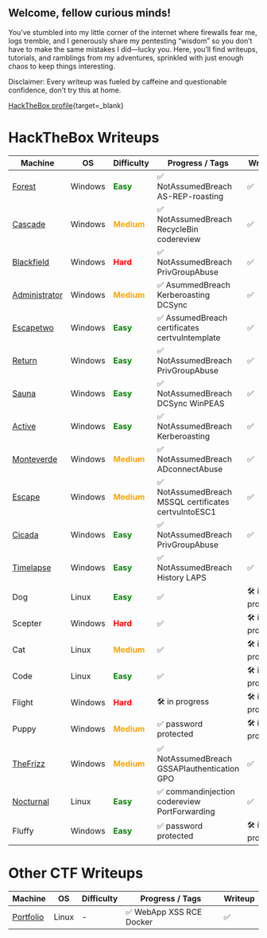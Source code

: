 ## Welcome, fellow curious minds!

You’ve stumbled into my little corner of the internet where firewalls fear me, logs tremble, and I generously share my pentesting “wisdom” so you don’t have to make the same mistakes I did—lucky you. Here, you’ll find writeups, tutorials, and ramblings from my adventures, sprinkled with just enough chaos to keep things interesting.

Disclaimer: Every writeup was fueled by caffeine and questionable confidence, don’t try this at home.

[HackTheBox profile](https://app.hackthebox.com/profile/284567){target=_blank}

# HackTheBox Writeups

| Machine       | OS      | Difficulty | Progress / Tags                                         | Writeup          |
|---------------|---------|------------|---------------------------------------------------------|------------------|
| [Forest](ch3ckm8_HTB_forest.md)        | Windows | <span style="color: green; font-weight: bold;">Easy</span>       | ✅ NotAssumedBreach AS-REP-roasting                      | ✅                |
| [Cascade](ch3ckm8_HTB_Cascade.md)       | Windows | <span style="color: orange; font-weight: bold;">Medium</span>     | ✅ NotAssumedBreach RecycleBin codereview                | ✅                |
| [Blackfield](ch3ckm8_HTB_Blackfield.md)    | Windows | <span style="color: red; font-weight: bold;">Hard</span>       | ✅ NotAssumedBreach PrivGroupAbuse                       | ✅                |
| [Administrator](ch3ckm8_HTB_Administrator.md) | Windows | <span style="color: orange; font-weight: bold;">Medium</span>     | ✅ AsummedBreach Kerberoasting DCSync                    | ✅                |
| [Escapetwo](ch3ckm8_HTB_Escapetwo.md)    | Windows | <span style="color: green; font-weight: bold;">Easy</span>       | ✅ AssumedBreach certificates certvulntemplate           | ✅                |
| [Return](ch3ckm8_HTB_Return.md)        | Windows | <span style="color: green; font-weight: bold;">Easy</span>       | ✅ NotAssumedBreach PrivGroupAbuse                       | ✅                |
| [Sauna](ch3ckm8_HTB_sauna.md)         | Windows | <span style="color: green; font-weight: bold;">Easy</span>       | ✅ NotAssumedBreach DCSync WinPEAS                       | ✅                |
| [Active](ch3ckm8_HTB_Active.md)        | Windows | <span style="color: green; font-weight: bold;">Easy</span>       | ✅ NotAssumedBreach Kerberoasting                        | ✅                |
| [Monteverde](ch3ckm8_HTB_monteverde.md)    | Windows | <span style="color: orange; font-weight: bold;">Medium</span>     | ✅ NotAssumedBreach ADconnectAbuse                       | ✅                |
| [Escape](ch3ckm8_HTB_Escape.md)        | Windows | <span style="color: orange; font-weight: bold;">Medium</span>     | ✅ NotAssumedBreach MSSQL certificates certvulntoESC1    | ✅                |
| [Cicada](ch3ckm8_HTB_cicada.md)        | Windows | <span style="color: green; font-weight: bold;">Easy</span>       | ✅ NotAssumedBreach PrivGroupAbuse                       | ✅                |
| [Timelapse](ch3ckm8_HTB_Timelapse.md)     | Windows | <span style="color: green; font-weight: bold;">Easy</span>       | ✅ NotAssumedBreach History LAPS                         | ✅                |
| Dog           | Linux   | <span style="color: green; font-weight: bold;">Easy</span>       | ✅                                                      | 🛠️ in progress    |
| Scepter       | Windows | <span style="color: red; font-weight: bold;">Hard</span>       | ✅                                                      | 🛠️ in progress    |
| Cat           | Linux   | <span style="color: orange; font-weight: bold;">Medium</span>     | ✅                                                      | 🛠️ in progress    |
| Code          | Linux   | <span style="color: green; font-weight: bold;">Easy</span>       | ✅                                                      | 🛠️ in progress    |
| Flight        | Windows | <span style="color: red; font-weight: bold;">Hard</span>       | 🛠️ in progress                                          | 🛠️ in progress    |
| Puppy         | Windows | <span style="color: orange; font-weight: bold;">Medium</span>     | ✅ password protected                                    | 🛠️ in progress    |
| [TheFrizz](ch3ckm8_HTB_TheFrizz.md)      | Windows | <span style="color: orange; font-weight: bold;">Medium</span>     | ✅ NotAssumedBreach GSSAPIauthentication GPO       | ✅                |
| [Nocturnal](ch3ckm8_HTB_Nocturnal.md)     | Linux   | <span style="color: green; font-weight: bold;">Easy</span>       | ✅ commandinjection codereview PortForwarding   | ✅     |
| Fluffy        | Windows | <span style="color: green; font-weight: bold;">Easy</span>       | ✅ password protected                                    | 🛠️ in progress    |


# Other CTF Writeups

| Machine       | OS      | Difficulty | Progress / Tags                                         | Writeup          |
|---------------|---------|------------|---------------------------------------------------------|------------------|
| [Portfolio](ch3ckm8_RoboGRoot-CTF_Portfolio.md)        | Linux | -       | ✅ WebApp XSS RCE Docker   | ✅                |
